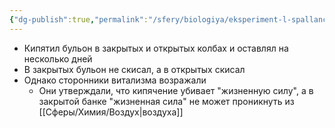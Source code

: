 ```yaml
---
{"dg-publish":true,"permalink":"/sfery/biologiya/eksperiment-l-spallanczani/","tags":["Эволюция"]}
---
```


- Кипятил бульон в закрытых и открытых колбах и оставлял на несколько дней 
- В закрытых бульон не скисал, а в открытых скисал 
- Однако сторонники витализма возражали 
	- Они утверждали, что кипячение убивает "жизненную силу", а в закрытой банке "жизненная сила" не может проникнуть из [[Сферы/Химия/Воздух\|воздуха]]